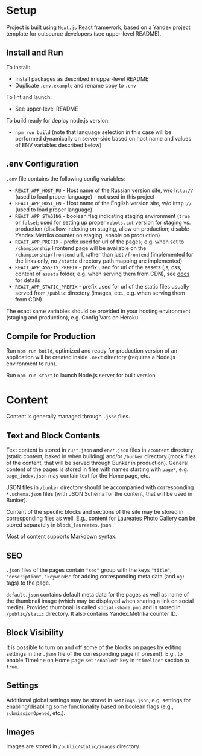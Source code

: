 Setup
=====

Project is built using `Next.js` React framework, based on a Yandex project template
for outsource developers (see upper-level README).

Install and Run
---------------

To install:
* Install packages as described in upper-level README
* Duplicate `.env.example` and rename copy to `.env`

To lint and launch:
* See upper-level README

To build ready for deploy node.js version:
* `npm run build` (note that language selection in this case will be performed dynamically on server-side based on host name and values of ENV variables described below)

.env Configuration  
------------------

`.env` file contains the following config variables:
* `REACT_APP_HOST_RU` - Host name of the Russian version site, w/o `http://` (used to load proper language) - not used in this project
* `REACT_APP_HOST_EN` - Host name of the English version site, w/o `http://` (used to load proper language)
* `REACT_APP_STAGING` - boolean flag indicating staging environment (`true` or `false`);
used for setting up proper `robots.txt` version for staging vs. production (disallow indexing on staging,
allow on production; disable Yandex.Metrika counter on staging, enable on production)
* `REACT_APP_PREFIX` - prefix used for url of the pages; e.g. when set to `/championship` Frontend page will be
available on the `/championship/frontend` url, rather than just `/frontend` (implemented for the links only,
no `/static` directory path mapping are implemented)
* `REACT_APP_ASSETS_PREFIX` - prefix used for url of the assets (js, css, content of `assets` folder,
e.g. when serving them from CDN), see [docs](https://nextjs.org/docs/api-reference/next.config.js/cdn-support-with-asset-prefix) for details
* `REACT_APP_STATIC_PREFIX` - prefix used for url of the static files usually served from `/public` directory
(images, etc., e.g. when serving them from CDN)

The exact same variables should be provided in your hosting environment (staging and production),
e.g. Config Vars on Heroku.

Compile for Production
----------------------

Run `npm run build`, optimized and ready for production version of an application will be created inside `.next` directory
(requires a Node.js environment to run).

Run `npm run start` to launch Node.js server for built version.

Content
=======

Content is generally managed through `.json` files.

Text and Block Contents
-------------

Text content is stored in `ru/*.json` and `en/*.json` files in `/content` directory (static content, baked in when building) and/or `/bunker` directory (mock files of the content, that will be served through Bunker in production). General content of the pages is stored in files with names starting with `page*`,
e.g. `page_index.json` may contain text for the Home page, etc.

JSON files in `/bunker` directory should be accompanied with corresponding `*.schema.json` files (with JSON Schema for the content, that will be used in Bunker).

Content of the specific blocks and sections of the site may be stored in corresponding files as well. E.g., content
for Laureates Photo Gallery can be stored separately in `block_laureates.json`.

Most of content supports Markdown syntax.

SEO
---

`.json` files of the pages contain `"seo"` group with the keys `"title"`, `"description"`, `"keywords"` for adding
corresponding meta data (and `og:` tags) to the page.

`default.json` contains default meta data for the pages as well as name of the thumbnail image (which may be
displayed when sharing a link on social media). Provided thumbnail is called `social-share.png` and is stored
in `/public/static` directory. It also contains Yandex.Metrika counter ID.

Block Visibility
-----------------

It is possible to turn on and off some of the blocks on pages by editing settings in the
`.json` file of the corresponding page (if present). E.g., to enable Timeline on Home page set
`"enabled"` key in `"timeline"` section to `true`.

Settings
-----------------

Additional global settings may be stored in `settings.json`, e.g. settings for enabling/disabling some functionality based on boolean flags (e.g., `submissionOpened`, etc.).

Images
------

Images are stored in `/public/static/images` directory.


